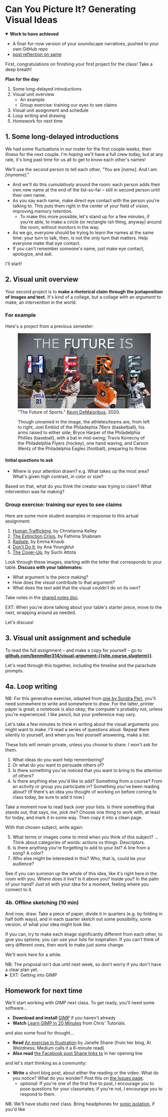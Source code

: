 
# Can You Picture It? Generating Visual Ideas

<section class="prereqs">
    <details open><summary><strong>Work to have achieved</strong></summary>
        <ul>
            <li>A final-for-now version of your soundscape narratives, pushed to your own GitHub repo</li>
            <li><a href="{{site.github.issues_url}}/6">post reflection on same</a></li>
        </ul>
    </details>
</section>


First, congratulations on finishing your first project for the class! Take a deep breath!


**Plan for the day**:
<!-- Have GIMP already running in the BG, to save startup time -->
1. Some long-delayed introductions  <!-- (15-20 min) -->
2. Visual unit overview <!-- -->
    - An example
    - Group exercise: training our eyes to see claims
3. Visual unit assignment and schedule
4. Loop writing and drawing
5. Homework for next time

<!-- Here I decided to cut the writing & discussion of sound as medium and software as trying to make the difficult things easier. It was never quite as productive as I would have wanted, and it's an energy drain. See 2023spring if you need it back. -->

## 1. Some long-delayed introductions

We had some fluctuations in our roster for the first couple weeks, then illness for the next couple. I'm _hoping_ we'll have a full crew today, but at any rate, it's long past time for us all to get to know each other's names!

<div class="alert alert-white">
We'll use the second person to tell each other, "You are <em>[name]</em>. And I am <em>[myname]</em>."
</div>

* And we'll do this <em>cumulatively</em> around the room: each person adds their own new name at the end of the list-so-far – still in second person until their own name.
* As you say each name, make direct eye contact with the person you're talking to. This puts them right in the center of your field of vision, improving memory retention.
    - To make this more possible, let's stand up for a few minutes, if you're able, to make a circle (or rectangle-ish thing, anyway) around the room, without monitors in the way.
* As we go, everyone should be trying to learn the names at the same time: your turn to talk, then, is not the only turn that matters. Help everyone make that eye contact.
* If you can't remember someone's name, just make eye contact, apologize, and ask.

I'll start!


## 2. Visual unit overview

Your second project is to **make a rhetorical claim through the juxtaposition of images and text.** It's kind of a collage, but a collage with an _argument_ to make, an _intervention_ in the world.

<!-- SAVE THE BELOW, I think, for when we open the full repo. Makes that second look less redundant. Hopefully.

In assigning this, I have two main goals for you:

1. to learn how to capture images and arrange them using digital tools, and
2. to explore the affordances of still images as a medium, and especially their ability to _direct attention_ and _help make ideas memorable_. -->


### For example

Here's a project from a previous semester:
<figure role="figure">
    <img src="../assets/img/ktdemay--future.png" alt="Philadelphia skyline behind cutouts of four athletes, in uniform for Philly basketball, baseball, hockey, and football teams. Text reads, 'The future is HERE'; team logos fill the last four letters." longdesc="#text-from-showcase-image" />
    <figcaption>"The Future of Sports." <a href="https://github.com/ktdemay/visual-argument-2020spring">Kevin DeMaioribus</a>, 2020.</figcaption>
    <div id="text-from-showcase-image" class="sr-only">
        <p>Though unnamed in the image, the athletes/teams are, from left to right, Joel Embiid of the Philadephia 76ers (basketball), his arms raised to either side; Bryce Harper of the Philadelphia Phillies (baseball), with a bat in mid-swing; Travis Konecny of the Philadelphia Flyers (hockey), one hand waving; and Carson Wentz of the Philadelphia Eagles (football), preparing to throw.</p>
    </div>
</figure>


#### Initial questions to ask

* Where is your attention drawn? e.g. What takes up the most area? What's given high contrast, in color or size?

Based on that, what do you think the creator was trying to claim? What intervention was he making?


### Group exercise: training our eyes to see claims

Here are some more student examples in response to this actual assignment:

<ol class="ualpha">
    <li><a href="https://github.com/csk32/visual-argument-2020fall/blob/master/Human_Trafficking_updated.png">Human Trafficking</a>, by Christianna Kelley</li>
    <li><a href="https://github.com/fathimashabnam/visual-argument-2019fall/blob/master/VisualArgument.png">The Extinction Crisis</a>, by Fathima Shabnam</li>
    <li><a href="https://github.com/emmaknaub/visual-argument/blob/master/visual_argument.png">Radiate</a>, by Emma Knaub</li>
    <li><a href="https://github.com/anayoungblut/visual-argument-2023spring/blob/main/FINAL/Screen%20Shot%20final%202%3A26.png">Don't Do It</a>, by Ana Youngblut</li>
    <li><a href="https://github.com/suchiattota/visual-argument-2023spring/blob/main/TheCoverUp.png">The Cover-Up</a>, by Suchi Attota</li>
</ol>

<div class="alert alert-success">
    <p>Look through these images, starting with the letter that corresponds to your table. <strong>Discuss with your tablemates:</strong></p>
    <ul>
        <li>What argument is the piece making?</li>
        <li>How does the <em>visual</em> contribute to that argument?</li>
        <li>What does the <em>text</em> add that the visual couldn't do on its own?</li>
    </ul>
    <p>Take notes in the <a href="https://bit.ly/cdm{{site.course.slugterm}}-notes">shared notes doc</a>.</p>
</div>

EXT: When you're done talking about your table's starter piece, move to the next, wrapping around as needed.

Let's discuss!


## 3. Visual unit assignment and schedule

<div class="alert alert-success">
To read the full assignment – and make a copy for yourself – go to <strong><a href="https://github.com/benmiller314/visual-argument-{{site.course.slugterm}}#project-2-visual-argument--rhetorical-collage">github.com/benmiller314/visual-argument-{{site.course.slugterm}}</a></strong>.
</div>

Let's read through this together, including the timeline and the parachute prompts.

<!-- Go through overview, constraints, deadlines. -->


## 4a. Loop writing <!-- Takes at least 15 min, so start no later than 1:55, ideally 1:45 or 1:50 -->
<aside class="alert alert-info">
NB: For this generative exercise, adapted from <a href="http://bit.ly/perlfeltsense">one by Sondra Perl</a>, you'll need somewhere to write and somewhere to <em>draw</em>. For the latter, printer paper is great; a notebook is also okay; the computer's probably not, unless you're experienced. I like pencil, but your preference may vary.
</aside>

Let's take a few minutes to think in writing about the visual arguments you might want to make. I'll read a series of questions aloud. Repeat them silently to yourself, and when you feel yourself answering, make a list.

These lists will remain private, unless you choose to share. I won't ask for them.

1. What ideas do you want help remembering?
2. Or what do you want to persuade others of?
3. Is there something you've noticed that you want to bring to the attention of others?
4. Is there anything else you'd like to add? Something from a course? From an activity or group you participate in? Something you've been reading about? (If there's an idea you thought of working on before coming to class today, be sure to add it now.)

Take a moment now to read back over your lists. Is there something that stands out, that says, _me, pick me_? Choose one thing to work with, at least for today, and mark it in some way. Then copy it into a clean page.

With that chosen subject, write again:

<ol start="5">
    <li>What terms or images come to mind when you think of this subject? ... Think about categories of words: actions vs things. Descriptors.</li>
    <li>Is there anything you're forgetting to add to your list? A line from a song? A color?</li>
    <li>Who else might be interested in this? Who, that is, could be your audience?</li>
</ol>

See if you can summon up the whole of this idea, like it's right here in the room with you. Where does it live? Is it above you? Inside you? In the palm of your hand? Just sit with your idea for a moment, feeling where you connect to it.

### 4b. Offline sketching (10 min)
And now, draw. Take a piece of paper, divide it in quarters (e.g. by folding in half both ways), and in each quarter sketch out some possibility, some version, of what your idea might look like.

If you can, try to make each image significantly different from each other, to give you options; you can use your lists for inspiration. If you can't think of very different ones, then work to make just _some_ change.

We'll work here for a while.

<div class="alert alert-info">
NB: The proposal isn't due until next week, so don't worry if you don't have a clear plan yet.
</div>

<details><summary>EXT: Getting into GIMP</summary>
    <p>The software I'm asking you to use is <a href="https://www.gimp.org/downloads/">GIMP</a>: the <abbr title="GNU, in turn, stands for _GNU's Not Unix._ Yyup.">GNU</abbr> Image Manipulation Program.</p>

    <figure role="figure">
        <a href="https://www.gimp.org"><img src="../assets/img/gimp-header.png" alt="over background of champagne flutes raised in a toast by hands of different skin tones (and also two hooves), text reads 'GIMP: GNU Image Manipulation Program'"></a>
        <figcaption>Header image from GIMP website. Click to visit www.gimp.org.</figcaption>
    </figure>

    <p>I want to do just a quick preview today, while we're thinking about the shape of tools – and then we'll focus on what I'm asking you to do with them. We'll have more time to play with the software next time, after you've seen a 20-ish minute video introducing the basics.</p>

    <p>Let's go back to Kevin's "The Future is Here" visual argument. If we open it in GIMP, how does the software tell us what's present, and what's possible?</p>

    <!-- We can ask the same questions of the interface as we did before of the image as a whole. But I'm also interested in whether/how the interface enacts or thwarts your expectations. -->
    <ol>
        <li>Where is your attention drawn? e.g. What takes up the most area? What's given high contrast, in color or size?</li>
        <li>What's grouped together? Can you tell why, or by what principle?</li>
        <li>What features/tools do you have quick access to? For instance, what can you interact with directly? What buttons or menus do you have, whether in a toolbar or when you right-click?</li>
    </ol>

    <!-- Note that these are the same questions I asked of GitHub and Pulsar. -->
    <!-- give tour: layers at bottom right, tools at upper left, tool options at lower left, undo at top right. -->
    <!-- Toggle visibility. -->
    <!-- Toggle groups. -->
    <!-- Duplicate -->
    <!-- Warning about raster graphics: can scale down, but not up -->

    <aside class="alert alert-white">
        <p>There are lots of tutorials out there, including right on the GIMP website. If you ever get stuck, try their aptly named <a href="https://docs.gimp.org/2.10/en/gimp-getting-unstuck.html">Chapter 4: Getting Unstuck</a>. (I've also put some other resources on the <a href="{{site.github.url}}/resources">resources page</a>, and please feel free to suggest others as you find them!)</p>
    </aside>
</details>

## Homework for next time

We'll start working with GIMP next class. To get ready, you'll need some software...

* **Download and install** [GIMP](https://www.gimp.org/downloads/) if you haven't already
* **Watch** [Learn GIMP in 20 Minutes](https://www.youtube.com/watch?v=w0quo4S8Oqw) from Chris' Tutorials.

and also some food for thought...

* **Read** [An exercise in frustration](https://www.aiweirdness.com/an-exercise-in-frustration/) by Janelle Shane (from her blog, AI Weirdness; Medium calls it a 6-minute read)
* **Also read** [the Facebook post Shane links to](https://www.facebook.com/groups/1404116417142065/posts/1459674184919621/) in her opening line
<!-- * **Find** an example of a rhetorical visual design (on your own) -->

and let's start thinking as a community:

* **Write** a short blog post, about either the reading or the video. What do you notice? What do you wonder? Post this on <a href="{{site.github.issues_url}}">the Issues page</a>.
    - _optional:_ If you're one of the first five to post, I encourage you to pose questions for your classmates; if you're not, I encourage you to respond to them.

<div class="alert alert-info">NB: We'll have studio next class. Bring headphones for <a href="https://www.noisli.com/">sonic isolation</a>, if you'd like</div>
